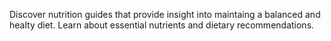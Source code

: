 Discover nutrition guides that provide insight into maintaing a balanced and healty diet. Learn about essential nutrients and dietary recommendations.
